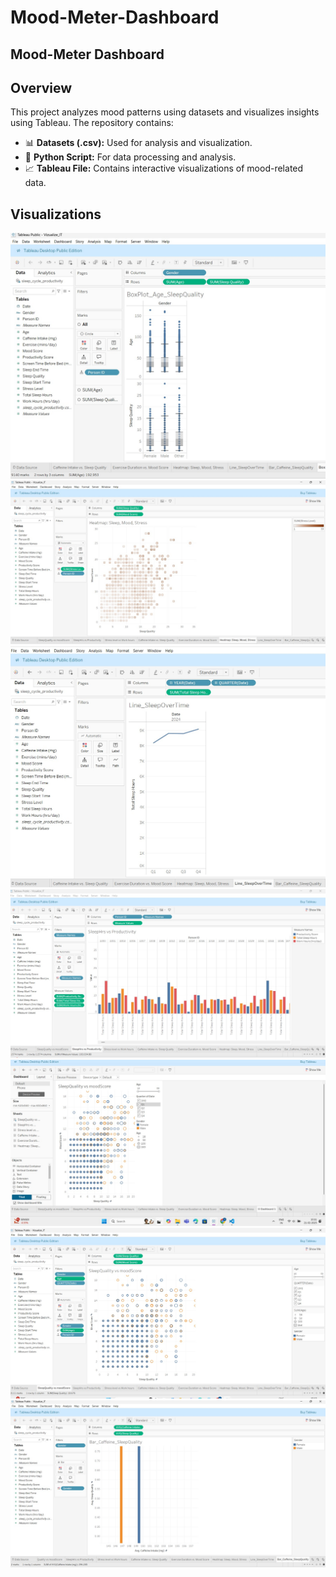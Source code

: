 # Mood-Meter-Dashboard
## Mood-Meter Dashboard
## Overview  
This project analyzes mood patterns using datasets and visualizes insights using Tableau. The repository contains:

- 📊 **Datasets (.csv):** Used for analysis and visualization.  
- 🐍 **Python Script:** For data processing and analysis.  
- 📈 **Tableau File:** Contains interactive visualizations of mood-related data.  

## Visualizations  
![BoxPlot](BoxPlot_Age_SleepQuality.jpg)
![Heatmap](Heatmap.jpg)
![Line Sleep](Line_SleepOverTime.jpg)
![Sleep Hrs vs Productivity](SleepHrs_vs_Productivity.jpg)
![SleepQuality vs MoodScore](SleepQuality_vs_MoodScore.jpg)
![SleepQuality vs MoodScore 2](SleepQuality_vs_MoodScore_2.jpg)
![Bar Caffeine vs SleepQuality](bar_caffeine_sleepQuality.jpg)

 
